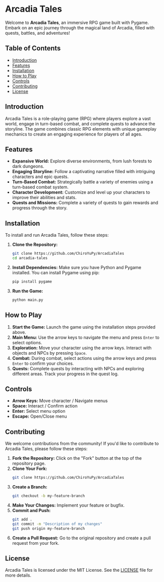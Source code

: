 # Arcadia Tales

Welcome to **Arcadia Tales**, an immersive RPG game built with Pygame. Embark on an epic journey through the magical land of Arcadia, filled with quests, battles, and adventures!

## Table of Contents
- [Introduction](#introduction)
- [Features](#features)
- [Installation](#installation)
- [How to Play](#how-to-play)
- [Controls](#controls)
- [Contributing](#contributing)
- [License](#license)

## Introduction

Arcadia Tales is a role-playing game (RPG) where players explore a vast world, engage in turn-based combat, and complete quests to advance the storyline. The game combines classic RPG elements with unique gameplay mechanics to create an engaging experience for players of all ages.

## Features

- **Expansive World:** Explore diverse environments, from lush forests to dark dungeons.
- **Engaging Storyline:** Follow a captivating narrative filled with intriguing characters and epic quests.
- **Turn-Based Combat:** Strategically battle a variety of enemies using a turn-based combat system.
- **Character Development:** Customize and level up your characters to improve their abilities and stats.
- **Quests and Missions:** Complete a variety of quests to gain rewards and progress through the story.

## Installation

To install and run Arcadia Tales, follow these steps:

1. **Clone the Repository:**
    ```bash
    git clone https://github.com/ChiroYuPy/ArcadiaTales
    cd arcadia-tales
    ```

2. **Install Dependencies:**
    Make sure you have Python and Pygame installed. You can install Pygame using pip:
    ```bash
    pip install pygame
    ```

3. **Run the Game:**
    ```bash
    python main.py
    ```

## How to Play

1. **Start the Game:** Launch the game using the installation steps provided above.
2. **Main Menu:** Use the arrow keys to navigate the menu and press `Enter` to select options.
3. **Exploration:** Move your character using the arrow keys. Interact with objects and NPCs by pressing `Space`.
4. **Combat:** During combat, select actions using the arrow keys and press `Enter` to confirm your choices.
5. **Quests:** Complete quests by interacting with NPCs and exploring different areas. Track your progress in the quest log.

## Controls

- **Arrow Keys:** Move character / Navigate menus
- **Space:** Interact / Confirm action
- **Enter:** Select menu option
- **Escape:** Open/Close menu

## Contributing

We welcome contributions from the community! If you'd like to contribute to Arcadia Tales, please follow these steps:

1. **Fork the Repository:** Click on the "Fork" button at the top of the repository page.
2. **Clone Your Fork:** 
    ```bash
    git clone https://github.com/ChiroYuPy/ArcadiaTales
    ```
3. **Create a Branch:**
    ```bash
    git checkout -b my-feature-branch
    ```
4. **Make Your Changes:** Implement your feature or bugfix.
5. **Commit and Push:** 
    ```bash
    git add .
    git commit -m "Description of my changes"
    git push origin my-feature-branch
    ```
6. **Create a Pull Request:** Go to the original repository and create a pull request from your fork.

## License

Arcadia Tales is licensed under the MIT License. See the [LICENSE](LICENSE) file for more details.
